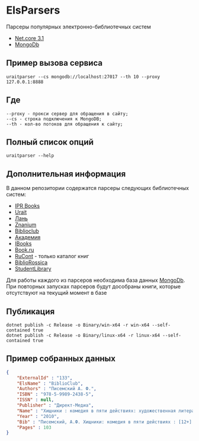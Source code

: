 # ElsParsers
Парсеры популярных электронно-библиотечных систем

* [Net.core 3.1](https://dotnet.microsoft.com/download/dotnet-core/3.1) 
* [MongoDb](https://www.mongodb.com/)

## Пример вызова сервиса
```
uraitparser --cs mongodb://localhost:27017 --th 10 --proxy 127.0.0.1:8888
```

## Где 
```
--proxy - прокси сервер для обращения в сайту;
--cs - строка подключения к MongoDB;
--th - кол-во потоков для обращения к сайту;
```

## Полный список опций 

```
uraitparser --help
```

## Дополнительная информация 
В данном репозитории содержатся парсеры следующих библиотечных систем:
* [IPR Books](http://www.iprbookshop.ru/)
* [Urait](https://urait.ru/)
* [Лань](https://lanbook.com/)
* [Znanium](https://znanium.com/)
* [Biblioclub](https://biblioclub.ru/)
* [Академия](https://academia-moscow.ru/)
* [IBooks](https://ibooks.ru/)
* [Book.ru](https://book.ru/)
* [RuCont](https://lib.rucont.ru/) - только каталог книг
* [BiblioRossica](http://www.bibliorossica.com/)
* [StudentLibrary](https://www.studentlibrary.ru/)

Для работы каждого из парсеров необходима база данных [MongoDb](https://www.mongodb.com/).
При повторных запусках парсеров будут дособраны книги, которые отсутствуют на текущий момент в базе

## Публикация
```
dotnet publish -c Release -o Binary/win-x64 -r win-x64 --self-contained true
dotnet publish -c Release -o Binary/linux-x64 -r linux-x64 --self-contained true
```

## Пример собранных данных
```json
{ 
    "ExternalId" : "133", 
    "ElsName" : "BiblioClub", 
    "Authors" : "Писемский А. Ф.", 
    "ISBN" : "978-5-9989-2438-5", 
    "ISSN" : null, 
    "Publisher" : "Директ-Медиа", 
    "Name" : "Хищники : комедия в пяти действиях: художественная литература", 
    "Year" : "2010", 
    "Bib" : "Писемский, А.Ф. Хищники: комедия в пяти действиях : [12+] / А.Ф.&nbsp;Писемский. – Москва : Директ-Медиа, 2010. – 103 с. – Режим доступа: по подписке. – URL: <a href='https://biblioclub.ru/index.php?page=book&id=133'>https://biblioclub.ru/index.php?page=book&id=133</a> (дата обращения: 06.02.2021). – ISBN 978-5-9989-2438-5. – Текст : электронный.<!--T--><!--T-->", 
    "Pages" : 103
}
```
